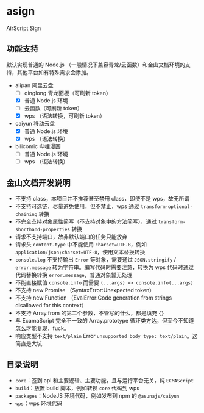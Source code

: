 # asign

AirScript Sign

## 功能支持

默认实现普通的 Node.js （一般情况下兼容青龙/云函数）和金山文档环境的支持，其他平台如有特殊需求会添加。

- alipan 阿里云盘
  - [ ] qinglong 青龙面板（可刷新 token）
  - [x] 普通 Node.js 环境
  - [ ] 云函数（可刷新 token）
  - [x] wps （语法转换，可刷新 token）
- caiyun 移动云盘
  - [x] 普通 Node.js 环境
  - [x] wps （语法转换）
- bilicomic 哔哩漫画
  - [ ] 普通 Node.js 环境
  - [ ] wps （语法转换）

## 金山文档开发说明

- 不支持 class，本项目并不推荐~~甚至禁用~~ class，即使不是 wps，故无所谓
- 不支持可选链，尽量避免使用，但不禁止，wps 通过 `transform-optional-chaining` 转换
- 不完全支持对象属性简写（不支持对象中的方法简写），通过 `transform-shorthand-properties` 转换
- 请求不支持端口，故非默认端口的任务只能放弃
- 请求头 `content-type` 中不能使用 `charset=UTF-8`，例如 `application/json;charset=UTF-8`，使用文本替换转换
- `console.log` 不支持输出 `Error` 等对象，需要通过 `JSON.stringify` / `error.message` 转为字符串。编写代码时需要注意，转换为 wps 代码时通过代码替换转换 `error.message`，普通对象暂无处理
- 不能直接赋值 `console.info` 而需要 `(...args) => console.info(...args)`
- 不支持 new Promise （SyntaxError:Unexpected token）
- 不支持 new Function （EvalError:Code generation from strings disallowed for this context）
- 不支持 Array.from 的第二个参数，不管写的什么，都是填充 `{}`
- 与 EcamaScript 完全不一致的 Array.prototype 循环类方达，但至今不知道怎么才能复现，fuck。
- 响应类型不支持 `text/plain` Error `unsupported body type: text/plain`。这简直是大坑

## 目录说明

- `core`：签到 api 和主要逻辑、主要功能，且与运行平台无关，纯 `ECMAScript`
- `build`：放置 build 脚本，例如转换 `core` 代码到 wps
- `packages`：NodeJS 环境代码，例如发布到 npm 的 `@asunajs/caiyun`
- `wps`：wps 环境代码
